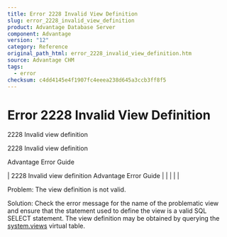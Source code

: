 ```yaml
---
title: Error 2228 Invalid View Definition
slug: error_2228_invalid_view_definition
product: Advantage Database Server
component: Advantage
version: "12"
category: Reference
original_path_html: error_2228_invalid_view_definition.htm
source: Advantage CHM
tags:
  - error
checksum: c4dd4145e4f1907fc4eeea238d645a3ccb3ff8f5
---
```


# Error 2228 Invalid View Definition

2228 Invalid view definition

2228 Invalid view definition

Advantage Error Guide

| 2228 Invalid view definition  Advantage Error Guide |  |  |  |  |

Problem: The view definition is not valid.

Solution: Check the error message for the name of the problematic view and ensure that the statement used to define the view is a valid SQL SELECT statement. The view definition may be obtained by querying the [system.views](master_system_views.md) virtual table.
